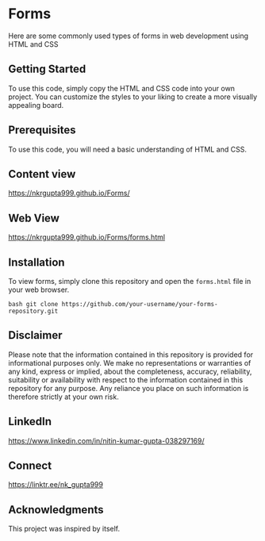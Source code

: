 # Forms
Here are some commonly used types of forms in web development using HTML and CSS

## Getting Started
To use this code, simply copy the HTML and CSS code into your own project. You can customize the styles to your liking to create a more visually appealing board.

## Prerequisites
To use this code, you will need a basic understanding of HTML and CSS.

## Content view
https://nkrgupta999.github.io/Forms/

## Web View
https://nkrgupta999.github.io/Forms/forms.html

## Installation
To view forms, simply clone this repository and open the `forms.html` file in your web browser.

`bash
git clone https://github.com/your-username/your-forms-repository.git`

## Disclaimer
Please note that the information contained in this repository is provided for informational purposes only. We make no representations or warranties of any kind, express or implied, about the completeness, accuracy, reliability, suitability or availability with respect to the information contained in this repository for any purpose. Any reliance you place on such information is therefore strictly at your own risk.


## LinkedIn 
https://www.linkedin.com/in/nitin-kumar-gupta-038297169/

## Connect 
https://linktr.ee/nk_gupta999

## Acknowledgments
This project was inspired by itself.
